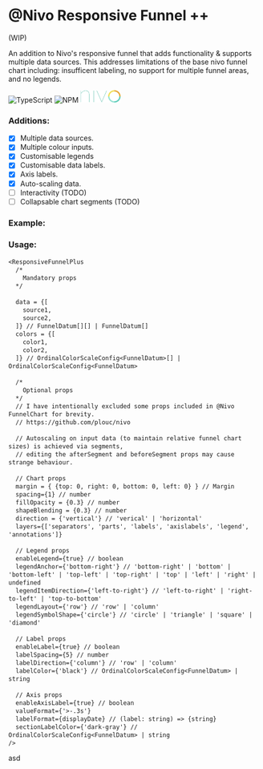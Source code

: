 # @Nivo Responsive Funnel ++

(WIP)

An addition to Nivo's responsive funnel that adds functionality &amp; supports multiple data sources. 
This addresses limitations of the base nivo funnel chart including: insufficent labeling, no support for multiple funnel areas, and no legends. 

![TypeScript](https://img.shields.io/badge/typescript-%23007ACC.svg?style=for-the-badge&logo=typescript&logoColor=white)
![NPM](https://img.shields.io/badge/NPM-%23CB3837.svg?style=for-the-badge&logo=npm&logoColor=white) 
<img src="https://raw.githubusercontent.com/plouc/nivo/master/nivo.png" width="80" height="25">


### Additions:
* [x] Multiple data sources.
* [x] Multiple colour inputs.
* [x] Customisable legends 
* [x] Customisable data labels.
* [x] Axis labels.
* [x] Auto-scaling data. 
* [ ] Interactivity (TODO)
* [ ] Collapsable chart segments (TODO)

### Example: 


### Usage: 
```JSX
<ResponsiveFunnelPlus
  /*
    Mandatory props
  */

  data = {[
    source1,
    source2,
  ]} // FunnelDatum[][] | FunnelDatum[]
  colors = {[
    color1,
    color2,
  ]} // OrdinalColorScaleConfig<FunnelDatum>[] | OrdinalColorScaleConfig<FunnelDatum>

  /*
    Optional props
  */
  // I have intentionally excluded some props included in @Nivo FunnelChart for brevity.
  // https://github.com/plouc/nivo
  
  // Autoscaling on input data (to maintain relative funnel chart sizes) is achieved via segments,
  // editing the afterSegment and beforeSegment props may cause strange behaviour. 

  // Chart props
  margin = { {top: 0, right: 0, bottom: 0, left: 0} } // Margin
  spacing={1} // number
  fillOpacity = {0.3} // number
  shapeBlending = {0.3} // number
  direction = {'vertical'} // 'verical' | 'horizontal'
  layers={['separators', 'parts', 'labels', 'axislabels', 'legend', 'annotations']}

  // Legend props
  enableLegend={true} // boolean
  legendAnchor={'bottom-right'} // 'bottom-right' | 'bottom' | 'bottom-left' | 'top-left' | 'top-right' | 'top' | 'left' | 'right' | undefined
  legendItemDirection={'left-to-right'} // 'left-to-right' | 'right-to-left' | 'top-to-bottom'
  legendLayout={'row'} // 'row' | 'column'
  legendSymbolShape={'circle'} // 'circle' | 'triangle' | 'square' | 'diamond'

  // Label props
  enableLabel={true} // boolean
  labelSpacing={5} // number
  labelDirection={'column'} // 'row' | 'column'
  labelColor={'black'} // OrdinalColorScaleConfig<FunnelDatum> | string

  // Axis props
  enableAxisLabel={true} // boolean
  valueFormat={'>-.3s'}
  labelFormat={displayDate} // (label: string) => {string}
  sectionLabelColor={'dark-gray'} // OrdinalColorScaleConfig<FunnelDatum> | string
/>
```

asd

